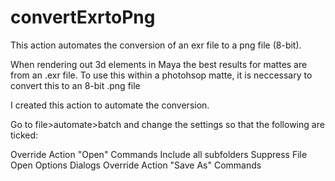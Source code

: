 # convertExrtoPng
This action automates  the conversion of an exr file to a png file (8-bit).

When rendering out 3d elements in Maya the best results for mattes are from an .exr file. 
To use this within a photohsop matte, it is neccessary to convert this to an 8-bit .png file

I created this action to automate the conversion. 

Go to file>automate>batch and change the settings so that the following are ticked:

Override Action "Open" Commands
Include all subfolders
Suppress File Open Options Dialogs
Override Action "Save As" Commands
